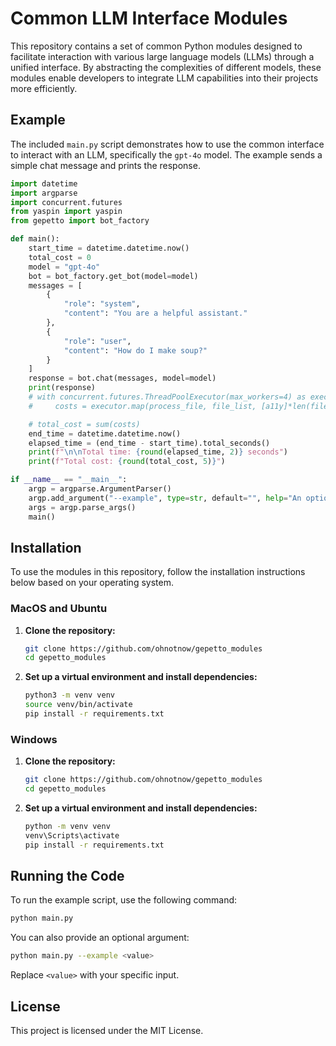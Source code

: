 # Common LLM Interface Modules

This repository contains a set of common Python modules designed to facilitate interaction with various large language models (LLMs) through a unified interface. By abstracting the complexities of different models, these modules enable developers to integrate LLM capabilities into their projects more efficiently.

## Example

The included `main.py` script demonstrates how to use the common interface to interact with an LLM, specifically the `gpt-4o` model. The example sends a simple chat message and prints the response.

```python
import datetime
import argparse
import concurrent.futures
from yaspin import yaspin
from gepetto import bot_factory

def main():
    start_time = datetime.datetime.now()
    total_cost = 0
    model = "gpt-4o"
    bot = bot_factory.get_bot(model=model)
    messages = [
        {
            "role": "system",
            "content": "You are a helpful assistant."
        },
        {
            "role": "user",
            "content": "How do I make soup?"
        }
    ]
    response = bot.chat(messages, model=model)
    print(response)
    # with concurrent.futures.ThreadPoolExecutor(max_workers=4) as executor:
    #     costs = executor.map(process_file, file_list, [a11y]*len(file_list), [responsive]*len(file_list), [css]*len(file_list), [model]*len(file_list))

    # total_cost = sum(costs)
    end_time = datetime.datetime.now()
    elapsed_time = (end_time - start_time).total_seconds()
    print(f"\n\nTotal time: {round(elapsed_time, 2)} seconds")
    print(f"Total cost: {round(total_cost, 5)}")

if __name__ == "__main__":
    argp = argparse.ArgumentParser()
    argp.add_argument("--example", type=str, default="", help="An option")
    args = argp.parse_args()
    main()
```

## Installation

To use the modules in this repository, follow the installation instructions below based on your operating system.

### MacOS and Ubuntu

1. **Clone the repository:**
    ```bash
    git clone https://github.com/ohnotnow/gepetto_modules
    cd gepetto_modules
    ```

2. **Set up a virtual environment and install dependencies:**
    ```bash
    python3 -m venv venv
    source venv/bin/activate
    pip install -r requirements.txt
    ```

### Windows

1. **Clone the repository:**
    ```bash
    git clone https://github.com/ohnotnow/gepetto_modules
    cd gepetto_modules
    ```

2. **Set up a virtual environment and install dependencies:**
    ```bash
    python -m venv venv
    venv\Scripts\activate
    pip install -r requirements.txt
    ```

## Running the Code

To run the example script, use the following command:
```bash
python main.py
```

You can also provide an optional argument:
```bash
python main.py --example <value>
```

Replace `<value>` with your specific input.

## License

This project is licensed under the MIT License.

